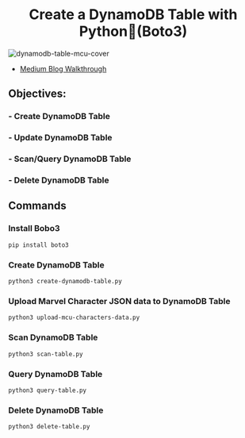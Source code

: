 <h1 align="center">Create a DynamoDB Table with Python🐍(Boto3)</h1>

![dynamodb-table-mcu-cover](https://user-images.githubusercontent.com/116639830/218315632-eeb9e5a8-4b70-48f5-b15a-2d34f8bb70cd.png)

- [Medium Blog Walkthrough](https://medium.com/aws-in-plain-english/create-a-dynamodb-table-with-python-boto3-9a8ed5e7f5ad "<create-a-dynamodb-table-with-python-boto3-9a8ed5e7f5ad> Medium Blog Walkthrough")
  
## Objectives:

### - Create DynamoDB Table
### - Update DynamoDB Table
### - Scan/Query DynamoDB Table
### - Delete DynamoDB Table

## Commands

### Install Bobo3
`pip install boto3`

### Create DynamoDB Table
`python3 create-dynamodb-table.py`

### Upload Marvel Character JSON data to DynamoDB Table
`python3 upload-mcu-characters-data.py`

### Scan DynamoDB Table
`python3 scan-table.py`

### Query DynamoDB Table
`python3 query-table.py`

### Delete DynamoDB Table
`python3 delete-table.py`
